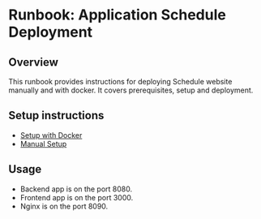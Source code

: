 # Runbook: Application Schedule Deployment

## Overview

This runbook provides instructions for deploying Schedule website manually and with docker. It covers prerequisites, setup and deployment.

## Setup instructions

- [Setup with Docker](docker_setup/setup.md)
- [Manual Setup](manual_setup/setup.md)

## Usage

- Backend app is on the port 8080.
- Frontend app is on the port 3000.
- Nginx is on the port 8090.
